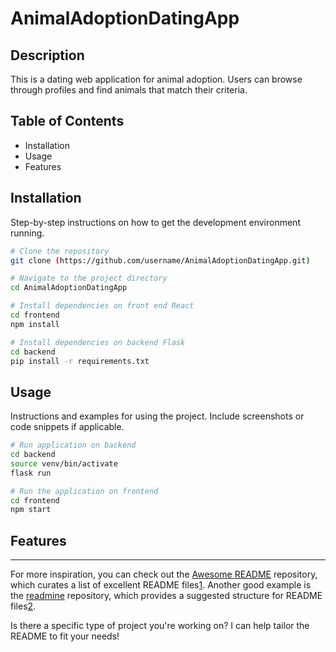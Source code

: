 # AnimalAdoptionDatingApp

## Description
This is a dating web application for animal adoption. Users can browse through profiles and find animals that match their criteria. 

## Table of Contents
- Installation
- Usage
- Features

## Installation
Step-by-step instructions on how to get the development environment running.

```bash
# Clone the repository
git clone (https://github.com/username/AnimalAdoptionDatingApp.git)

# Navigate to the project directory
cd AnimalAdoptionDatingApp

# Install dependencies on front end React
cd frontend
npm install

# Install dependencies on backend Flask
cd backend
pip install -r requirements.txt
```

## Usage
Instructions and examples for using the project. Include screenshots or code snippets if applicable.

```bash
# Run application on backend
cd backend
source venv/bin/activate
flask run

# Run the application on frontend
cd frontend
npm start
```

## Features


---

For more inspiration, you can check out the [Awesome README](https://github.com/matiassingers/awesome-readme) repository, which curates a list of excellent README files[1](https://github.com/matiassingers/awesome-readme). Another good example is the [readmine](https://github.com/mhucka/readmine) repository, which provides a suggested structure for README files[2](https://github.com/mhucka/readmine).

Is there a specific type of project you're working on? I can help tailor the README to fit your needs!
